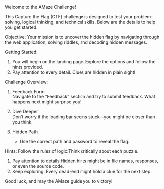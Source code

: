 Welcome to the AMaze Challenge!

This Capture the Flag (CTF) challenge is designed to test your problem-solving, logical thinking, and technical skills. Below are the details to help you get started:

Objective: Your mission is to uncover the hidden flag by navigating through the web application, solving riddles, and decoding hidden messages.

Getting Started:

1. You will begin on the landing page. Explore the options and follow the hints provided.
2. Pay attention to every detail. Clues are hidden in plain sight!

Challenge Overview:

1. Feedback Form  
    Navigate to the "Feedback" section and try to submit feedback. What happens next might surprise you!
    
2. Dive Deeper  
    Don’t worry if the loading bar seems stuck—you might be closer than you think.
    
3. Hidden Path
    
    - Use the correct path and password to reveal the flag.

Hints: Follow the rules of logic:Think critically about each puzzle.

1. Pay attention to details:Hidden hints might be in file names, responses, or even the source code.
2. Keep exploring: Every dead-end might hold a clue for the next step.

Good luck, and may the AMaze guide you to victory!

